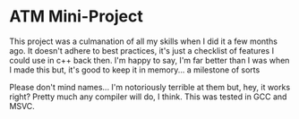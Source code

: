 <h1>ATM Mini-Project</h1>
<p>This project was a culmanation of all my skills when I did it a few months ago.
It doesn't adhere to best practices, it's just a checklist of features I could use in 
c++ back then. I'm happy to say, I'm far better than I was when I made this but, it's good to keep it in memory... a milestone of sorts

Please don't mind names... I'm notoriously terrible at them but, hey, it works right? Pretty much any compiler will do, I think. This
was tested in GCC and MSVC.
</p>
